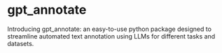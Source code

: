 # gpt_annotate
Introducing gpt_annotate: an easy-to-use python package designed to streamline automated text annotation using LLMs for different tasks and datasets. 
